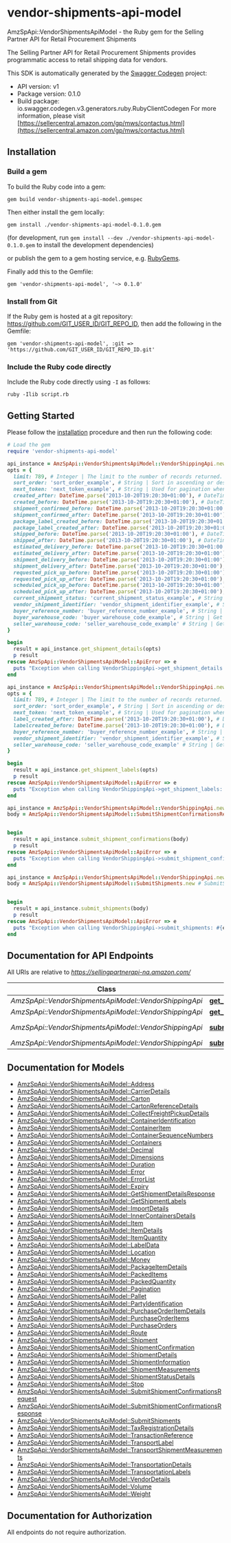 # vendor-shipments-api-model

AmzSpApi::VendorShipmentsApiModel - the Ruby gem for the Selling Partner API for Retail Procurement Shipments

The Selling Partner API for Retail Procurement Shipments provides programmatic access to retail shipping data for vendors.

This SDK is automatically generated by the [Swagger Codegen](https://github.com/swagger-api/swagger-codegen) project:

- API version: v1
- Package version: 0.1.0
- Build package: io.swagger.codegen.v3.generators.ruby.RubyClientCodegen
For more information, please visit [https://sellercentral.amazon.com/gp/mws/contactus.html](https://sellercentral.amazon.com/gp/mws/contactus.html)

## Installation

### Build a gem

To build the Ruby code into a gem:

```shell
gem build vendor-shipments-api-model.gemspec
```

Then either install the gem locally:

```shell
gem install ./vendor-shipments-api-model-0.1.0.gem
```
(for development, run `gem install --dev ./vendor-shipments-api-model-0.1.0.gem` to install the development dependencies)

or publish the gem to a gem hosting service, e.g. [RubyGems](https://rubygems.org/).

Finally add this to the Gemfile:

    gem 'vendor-shipments-api-model', '~> 0.1.0'

### Install from Git

If the Ruby gem is hosted at a git repository: https://github.com/GIT_USER_ID/GIT_REPO_ID, then add the following in the Gemfile:

    gem 'vendor-shipments-api-model', :git => 'https://github.com/GIT_USER_ID/GIT_REPO_ID.git'

### Include the Ruby code directly

Include the Ruby code directly using `-I` as follows:

```shell
ruby -Ilib script.rb
```

## Getting Started

Please follow the [installation](#installation) procedure and then run the following code:
```ruby
# Load the gem
require 'vendor-shipments-api-model'

api_instance = AmzSpApi::VendorShipmentsApiModel::VendorShippingApi.new
opts = { 
  limit: 789, # Integer | The limit to the number of records returned. Default value is 50 records.
  sort_order: 'sort_order_example', # String | Sort in ascending or descending order by purchase order creation date.
  next_token: 'next_token_example', # String | Used for pagination when there are more shipments than the specified result size limit.
  created_after: DateTime.parse('2013-10-20T19:20:30+01:00'), # DateTime | Get Shipment Details that became available after this timestamp will be included in the result. Must be in ISO-8601 date/time format.
  created_before: DateTime.parse('2013-10-20T19:20:30+01:00'), # DateTime | Get Shipment Details that became available before this timestamp will be included in the result. Must be in ISO-8601 date/time format.
  shipment_confirmed_before: DateTime.parse('2013-10-20T19:20:30+01:00'), # DateTime | Get Shipment Details by passing Shipment confirmed create Date Before. Must be in ISO-8601 date/time format.
  shipment_confirmed_after: DateTime.parse('2013-10-20T19:20:30+01:00'), # DateTime | Get Shipment Details by passing Shipment confirmed create Date After. Must be in ISO-8601 date/time format.
  package_label_created_before: DateTime.parse('2013-10-20T19:20:30+01:00'), # DateTime | Get Shipment Details by passing Package label create Date by buyer. Must be in ISO-8601 date/time format.
  package_label_created_after: DateTime.parse('2013-10-20T19:20:30+01:00'), # DateTime | Get Shipment Details by passing Package label create Date After by buyer. Must be in ISO-8601 date/time format.
  shipped_before: DateTime.parse('2013-10-20T19:20:30+01:00'), # DateTime | Get Shipment Details by passing Shipped Date Before. Must be in ISO-8601 date/time format.
  shipped_after: DateTime.parse('2013-10-20T19:20:30+01:00'), # DateTime | Get Shipment Details by passing Shipped Date After. Must be in ISO-8601 date/time format.
  estimated_delivery_before: DateTime.parse('2013-10-20T19:20:30+01:00'), # DateTime | Get Shipment Details by passing Estimated Delivery Date Before. Must be in ISO-8601 date/time format.
  estimated_delivery_after: DateTime.parse('2013-10-20T19:20:30+01:00'), # DateTime | Get Shipment Details by passing Estimated Delivery Date Before. Must be in ISO-8601 date/time format.
  shipment_delivery_before: DateTime.parse('2013-10-20T19:20:30+01:00'), # DateTime | Get Shipment Details by passing Shipment Delivery Date Before. Must be in ISO-8601 date/time format.
  shipment_delivery_after: DateTime.parse('2013-10-20T19:20:30+01:00'), # DateTime | Get Shipment Details by passing Shipment Delivery Date After. Must be in ISO-8601 date/time format.
  requested_pick_up_before: DateTime.parse('2013-10-20T19:20:30+01:00'), # DateTime | Get Shipment Details by passing Before Requested pickup date. Must be in ISO-8601 date/time format.
  requested_pick_up_after: DateTime.parse('2013-10-20T19:20:30+01:00'), # DateTime | Get Shipment Details by passing After Requested pickup date. Must be in ISO-8601 date/time format.
  scheduled_pick_up_before: DateTime.parse('2013-10-20T19:20:30+01:00'), # DateTime | Get Shipment Details by passing Before scheduled pickup date. Must be in ISO-8601 date/time format.
  scheduled_pick_up_after: DateTime.parse('2013-10-20T19:20:30+01:00'), # DateTime | Get Shipment Details by passing After Scheduled pickup date. Must be in ISO-8601 date/time format.
  current_shipment_status: 'current_shipment_status_example', # String | Get Shipment Details by passing Current shipment status.
  vendor_shipment_identifier: 'vendor_shipment_identifier_example', # String | Get Shipment Details by passing Vendor Shipment ID
  buyer_reference_number: 'buyer_reference_number_example', # String | Get Shipment Details by passing buyer Reference ID
  buyer_warehouse_code: 'buyer_warehouse_code_example', # String | Get Shipping Details based on buyer warehouse code. This value should be same as 'shipToParty.partyId' in the Shipment.
  seller_warehouse_code: 'seller_warehouse_code_example' # String | Get Shipping Details based on vendor warehouse code. This value should be same as 'sellingParty.partyId' in the Shipment.
}

begin
  result = api_instance.get_shipment_details(opts)
  p result
rescue AmzSpApi::VendorShipmentsApiModel::ApiError => e
  puts "Exception when calling VendorShippingApi->get_shipment_details: #{e}"
end

api_instance = AmzSpApi::VendorShipmentsApiModel::VendorShippingApi.new
opts = { 
  limit: 789, # Integer | The limit to the number of records returned. Default value is 50 records.
  sort_order: 'sort_order_example', # String | Sort in ascending or descending order by transport label creation date.
  next_token: 'next_token_example', # String | Used for pagination when there are more transport label than the specified result size limit.
  label_created_after: DateTime.parse('2013-10-20T19:20:30+01:00'), # DateTime | transport Labels that became available after this timestamp will be included in the result. Must be in ISO-8601 date/time format.
  labelcreated_before: DateTime.parse('2013-10-20T19:20:30+01:00'), # DateTime | transport Labels that became available before this timestamp will be included in the result. Must be in ISO-8601 date/time format.
  buyer_reference_number: 'buyer_reference_number_example', # String | Get transport labels by passing Buyer Reference Number to retreive the corresponding transport label.
  vendor_shipment_identifier: 'vendor_shipment_identifier_example', # String | Get transport labels by passing Vendor Shipment ID to retreive the corresponding transport label.
  seller_warehouse_code: 'seller_warehouse_code_example' # String | Get Shipping labels based Vendor Warehouse code. This value should be same as 'shipFromParty.partyId' in the Shipment.
}

begin
  result = api_instance.get_shipment_labels(opts)
  p result
rescue AmzSpApi::VendorShipmentsApiModel::ApiError => e
  puts "Exception when calling VendorShippingApi->get_shipment_labels: #{e}"
end

api_instance = AmzSpApi::VendorShipmentsApiModel::VendorShippingApi.new
body = AmzSpApi::VendorShipmentsApiModel::SubmitShipmentConfirmationsRequest.new # SubmitShipmentConfirmationsRequest | 


begin
  result = api_instance.submit_shipment_confirmations(body)
  p result
rescue AmzSpApi::VendorShipmentsApiModel::ApiError => e
  puts "Exception when calling VendorShippingApi->submit_shipment_confirmations: #{e}"
end

api_instance = AmzSpApi::VendorShipmentsApiModel::VendorShippingApi.new
body = AmzSpApi::VendorShipmentsApiModel::SubmitShipments.new # SubmitShipments | 


begin
  result = api_instance.submit_shipments(body)
  p result
rescue AmzSpApi::VendorShipmentsApiModel::ApiError => e
  puts "Exception when calling VendorShippingApi->submit_shipments: #{e}"
end
```

## Documentation for API Endpoints

All URIs are relative to *https://sellingpartnerapi-na.amazon.com/*

Class | Method | HTTP request | Description
------------ | ------------- | ------------- | -------------
*AmzSpApi::VendorShipmentsApiModel::VendorShippingApi* | [**get_shipment_details**](docs/VendorShippingApi.md#get_shipment_details) | **GET** /vendor/shipping/v1/shipments | 
*AmzSpApi::VendorShipmentsApiModel::VendorShippingApi* | [**get_shipment_labels**](docs/VendorShippingApi.md#get_shipment_labels) | **GET** /vendor/shipping/v1/transportLabels | 
*AmzSpApi::VendorShipmentsApiModel::VendorShippingApi* | [**submit_shipment_confirmations**](docs/VendorShippingApi.md#submit_shipment_confirmations) | **POST** /vendor/shipping/v1/shipmentConfirmations | 
*AmzSpApi::VendorShipmentsApiModel::VendorShippingApi* | [**submit_shipments**](docs/VendorShippingApi.md#submit_shipments) | **POST** /vendor/shipping/v1/shipments | 

## Documentation for Models

 - [AmzSpApi::VendorShipmentsApiModel::Address](docs/Address.md)
 - [AmzSpApi::VendorShipmentsApiModel::CarrierDetails](docs/CarrierDetails.md)
 - [AmzSpApi::VendorShipmentsApiModel::Carton](docs/Carton.md)
 - [AmzSpApi::VendorShipmentsApiModel::CartonReferenceDetails](docs/CartonReferenceDetails.md)
 - [AmzSpApi::VendorShipmentsApiModel::CollectFreightPickupDetails](docs/CollectFreightPickupDetails.md)
 - [AmzSpApi::VendorShipmentsApiModel::ContainerIdentification](docs/ContainerIdentification.md)
 - [AmzSpApi::VendorShipmentsApiModel::ContainerItem](docs/ContainerItem.md)
 - [AmzSpApi::VendorShipmentsApiModel::ContainerSequenceNumbers](docs/ContainerSequenceNumbers.md)
 - [AmzSpApi::VendorShipmentsApiModel::Containers](docs/Containers.md)
 - [AmzSpApi::VendorShipmentsApiModel::Decimal](docs/Decimal.md)
 - [AmzSpApi::VendorShipmentsApiModel::Dimensions](docs/Dimensions.md)
 - [AmzSpApi::VendorShipmentsApiModel::Duration](docs/Duration.md)
 - [AmzSpApi::VendorShipmentsApiModel::Error](docs/Error.md)
 - [AmzSpApi::VendorShipmentsApiModel::ErrorList](docs/ErrorList.md)
 - [AmzSpApi::VendorShipmentsApiModel::Expiry](docs/Expiry.md)
 - [AmzSpApi::VendorShipmentsApiModel::GetShipmentDetailsResponse](docs/GetShipmentDetailsResponse.md)
 - [AmzSpApi::VendorShipmentsApiModel::GetShipmentLabels](docs/GetShipmentLabels.md)
 - [AmzSpApi::VendorShipmentsApiModel::ImportDetails](docs/ImportDetails.md)
 - [AmzSpApi::VendorShipmentsApiModel::InnerContainersDetails](docs/InnerContainersDetails.md)
 - [AmzSpApi::VendorShipmentsApiModel::Item](docs/Item.md)
 - [AmzSpApi::VendorShipmentsApiModel::ItemDetails](docs/ItemDetails.md)
 - [AmzSpApi::VendorShipmentsApiModel::ItemQuantity](docs/ItemQuantity.md)
 - [AmzSpApi::VendorShipmentsApiModel::LabelData](docs/LabelData.md)
 - [AmzSpApi::VendorShipmentsApiModel::Location](docs/Location.md)
 - [AmzSpApi::VendorShipmentsApiModel::Money](docs/Money.md)
 - [AmzSpApi::VendorShipmentsApiModel::PackageItemDetails](docs/PackageItemDetails.md)
 - [AmzSpApi::VendorShipmentsApiModel::PackedItems](docs/PackedItems.md)
 - [AmzSpApi::VendorShipmentsApiModel::PackedQuantity](docs/PackedQuantity.md)
 - [AmzSpApi::VendorShipmentsApiModel::Pagination](docs/Pagination.md)
 - [AmzSpApi::VendorShipmentsApiModel::Pallet](docs/Pallet.md)
 - [AmzSpApi::VendorShipmentsApiModel::PartyIdentification](docs/PartyIdentification.md)
 - [AmzSpApi::VendorShipmentsApiModel::PurchaseOrderItemDetails](docs/PurchaseOrderItemDetails.md)
 - [AmzSpApi::VendorShipmentsApiModel::PurchaseOrderItems](docs/PurchaseOrderItems.md)
 - [AmzSpApi::VendorShipmentsApiModel::PurchaseOrders](docs/PurchaseOrders.md)
 - [AmzSpApi::VendorShipmentsApiModel::Route](docs/Route.md)
 - [AmzSpApi::VendorShipmentsApiModel::Shipment](docs/Shipment.md)
 - [AmzSpApi::VendorShipmentsApiModel::ShipmentConfirmation](docs/ShipmentConfirmation.md)
 - [AmzSpApi::VendorShipmentsApiModel::ShipmentDetails](docs/ShipmentDetails.md)
 - [AmzSpApi::VendorShipmentsApiModel::ShipmentInformation](docs/ShipmentInformation.md)
 - [AmzSpApi::VendorShipmentsApiModel::ShipmentMeasurements](docs/ShipmentMeasurements.md)
 - [AmzSpApi::VendorShipmentsApiModel::ShipmentStatusDetails](docs/ShipmentStatusDetails.md)
 - [AmzSpApi::VendorShipmentsApiModel::Stop](docs/Stop.md)
 - [AmzSpApi::VendorShipmentsApiModel::SubmitShipmentConfirmationsRequest](docs/SubmitShipmentConfirmationsRequest.md)
 - [AmzSpApi::VendorShipmentsApiModel::SubmitShipmentConfirmationsResponse](docs/SubmitShipmentConfirmationsResponse.md)
 - [AmzSpApi::VendorShipmentsApiModel::SubmitShipments](docs/SubmitShipments.md)
 - [AmzSpApi::VendorShipmentsApiModel::TaxRegistrationDetails](docs/TaxRegistrationDetails.md)
 - [AmzSpApi::VendorShipmentsApiModel::TransactionReference](docs/TransactionReference.md)
 - [AmzSpApi::VendorShipmentsApiModel::TransportLabel](docs/TransportLabel.md)
 - [AmzSpApi::VendorShipmentsApiModel::TransportShipmentMeasurements](docs/TransportShipmentMeasurements.md)
 - [AmzSpApi::VendorShipmentsApiModel::TransportationDetails](docs/TransportationDetails.md)
 - [AmzSpApi::VendorShipmentsApiModel::TransportationLabels](docs/TransportationLabels.md)
 - [AmzSpApi::VendorShipmentsApiModel::VendorDetails](docs/VendorDetails.md)
 - [AmzSpApi::VendorShipmentsApiModel::Volume](docs/Volume.md)
 - [AmzSpApi::VendorShipmentsApiModel::Weight](docs/Weight.md)

## Documentation for Authorization

 All endpoints do not require authorization.

